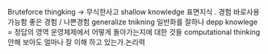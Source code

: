 Bruteforce thingking -> 무식한사고
shallow knowledge 표면지식 . 경험 바로사용가능함 좋은 경험 / 나쁜경험
generalize tnikning 일반화를 잘하나 
depp knowlege = 정답의 영역 운영체제에서 어떻게 돌아가는지에 대한 것들
computational thinking 안해 보아도 얼마나 잘 이해 하고 있는가.논리력
